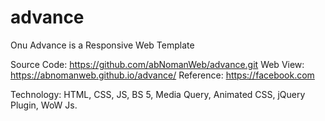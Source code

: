 # advance
Onu Advance is a Responsive Web Template

Source Code: https://github.com/abNomanWeb/advance.git
Web View: https://abnomanweb.github.io/advance/
Reference: https://facebook.com

Technology: HTML, CSS, JS, BS 5, Media Query, Animated CSS, jQuery Plugin, WoW Js.

